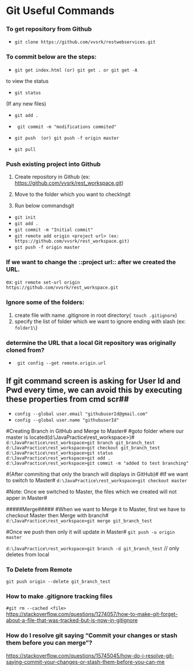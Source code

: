 # Git Useful Commands #

### To get repository from Github ###

* `` git clone https://github.com/vvsrk/restwebservices.git ``

### To commit below are the steps: ###
* `` git get index.html (or) git get . or git get -A ``

to view the status

* `` git status ``

(If any new files)

* ``git add . ``

* `` git commit -m "modifications commited"``

* ``git push  (or) git push -f origin master``

* ``git pull``



### Push existing project into Github ###

1) Create repository in Github (ex: https://github.com/vvsrk/rest_workspace.git)

2) Move to the folder which you want to checkIngit

3) Run below commandsgit

* ``git init``
* ``git add .``
* ``git commit -m "Initial commit"``
* ``git remote add origin <project url> (ex: https://github.com/vvsrk/rest_workspace.git)``
* ``git push -f origin master``

### If we want to change the ::project url:: after we created the URL.  ###
ex: ``git remote set-url origin https://github.com/vvsrk/rest_workspace.git``

### Ignore some of the folders: ###
1) create file with name .gitignore in root directory(`` touch .gitignore``)
2) specify the list of folder which we want to ignore ending with slash (ex: ``folder1\``) 

### determine the URL that a local Git repository was originally cloned from? ###
* `` git config --get remote.origin.url``

## If git command screen is asking for User Id and Pwd every time, we can avoid this by executing these properties from cmd scr##
* ``config --global user.email "githubuserId@gmail.com" ``
* ``config --global user.name "githubuserId" ``


#Creating Branch in GitHub and Merge to Master#
#goto folder where our master is located(d:\JavaPractice\rest_workspace>)#
``d:\JavaPractice\rest_workspace>git branch git_branch_test``
``d:\JavaPractice\rest_workspace>git checkout git_branch_test``
``d:\JavaPractice\rest_workspace>git status``
``d:\JavaPractice\rest_workspace>git add .``
``d:\JavaPractice\rest_workspace>git commit -m "added to test branching"``

#(After commiting that only the branch will displays in GitHub)#
#If we want to switch to Master#
``d:\JavaPractice\rest_workspace>git checkout master``

#Note: Once we switched to Master, the files which we created will not apper in Master#

#####Merge#####
#When we want to Merge it to Master, first we have to checkout Master then Merge with branch#
``d:\JavaPractice\rest_workspace>git merge git_branch_test``

#Once we push then only it will update in Master#
``git push -u origin master``


``d:\JavaPractice\rest_workspace>git branch -d git_branch_test`` // only deletes from local

### To Delete from Remote ###
``git push origin --delete git_branch_test``

### How to make .gitignore tracking files ###
``#git rm --cached <file>``
https://stackoverflow.com/questions/1274057/how-to-make-git-forget-about-a-file-that-was-tracked-but-is-now-in-gitignore

### How do I resolve git saying “Commit your changes or stash them before you can merge”? ###
https://stackoverflow.com/questions/15745045/how-do-i-resolve-git-saying-commit-your-changes-or-stash-them-before-you-can-me



